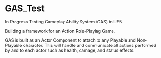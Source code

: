 # GAS_Test
In Progress
Testing Gameplay Ability System (GAS) in UE5

Building a framework for an Action Role-Playing Game.

GAS is built as an Actor Component to attach to any Playable and Non-Playable character. This will handle and communicate all actions performed by and to each actor such as health, damage, and status effects.
